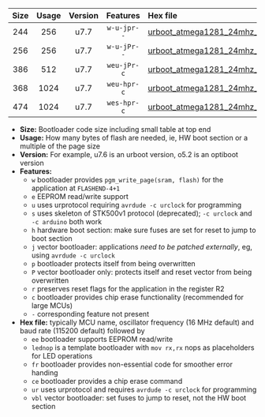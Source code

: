 |Size|Usage|Version|Features|Hex file|
|:-:|:-:|:-:|:-:|:--|
|244|256|u7.7|`w-u-jpr--`|[urboot_atmega1281_24mhz_230400bps_lednop_ur_vbl.hex](https://raw.githubusercontent.com/stefanrueger/urboot.hex/main/mcus/atmega1281/fcpu_24mhz/230400_bps/urboot_atmega1281_24mhz_230400bps_lednop_ur_vbl.hex)|
|256|256|u7.7|`w-u-jPr--`|[urboot_atmega1281_24mhz_230400bps_ur_vbl.hex](https://raw.githubusercontent.com/stefanrueger/urboot.hex/main/mcus/atmega1281/fcpu_24mhz/230400_bps/urboot_atmega1281_24mhz_230400bps_ur_vbl.hex)|
|386|512|u7.7|`weu-jPr-c`|[urboot_atmega1281_24mhz_230400bps_ee_lednop_fr_ce_ur_vbl.hex](https://raw.githubusercontent.com/stefanrueger/urboot.hex/main/mcus/atmega1281/fcpu_24mhz/230400_bps/urboot_atmega1281_24mhz_230400bps_ee_lednop_fr_ce_ur_vbl.hex)|
|368|1024|u7.7|`weu-hpr-c`|[urboot_atmega1281_24mhz_230400bps_ee_lednop_fr_ce_ur.hex](https://raw.githubusercontent.com/stefanrueger/urboot.hex/main/mcus/atmega1281/fcpu_24mhz/230400_bps/urboot_atmega1281_24mhz_230400bps_ee_lednop_fr_ce_ur.hex)|
|474|1024|u7.7|`wes-hpr-c`|[urboot_atmega1281_24mhz_230400bps_ee_lednop_fr_ce.hex](https://raw.githubusercontent.com/stefanrueger/urboot.hex/main/mcus/atmega1281/fcpu_24mhz/230400_bps/urboot_atmega1281_24mhz_230400bps_ee_lednop_fr_ce.hex)|

- **Size:** Bootloader code size including small table at top end
- **Usage:** How many bytes of flash are needed, ie, HW boot section or a multiple of the page size
- **Version:** For example, u7.6 is an urboot version, o5.2 is an optiboot version
- **Features:**
  + `w` bootloader provides `pgm_write_page(sram, flash)` for the application at `FLASHEND-4+1`
  + `e` EEPROM read/write support
  + `u` uses urprotocol requiring `avrdude -c urclock` for programming
  + `s` uses skeleton of STK500v1 protocol (deprecated); `-c urclock` and `-c arduino` both work
  + `h` hardware boot section: make sure fuses are set for reset to jump to boot section
  + `j` vector bootloader: applications *need to be patched externally*, eg, using `avrdude -c urclock`
  + `p` bootloader protects itself from being overwritten
  + `P` vector bootloader only: protects itself and reset vector from being overwritten
  + `r` preserves reset flags for the application in the register R2
  + `c` bootloader provides chip erase functionality (recommended for large MCUs)
  + `-` corresponding feature not present
- **Hex file:** typically MCU name, oscillator frequency (16 MHz default) and baud rate (115200 default) followed by
  + `ee` bootloader supports EEPROM read/write
  + `lednop` is a template bootloader with `mov rx,rx` nops as placeholders for LED operations
  + `fr` bootloader provides non-essential code for smoother error handing
  + `ce` bootloader provides a chip erase command
  + `ur` uses urprotocol and requires `avrdude -c urclock` for programming
  + `vbl` vector bootloader: set fuses to jump to reset, not the HW boot section
